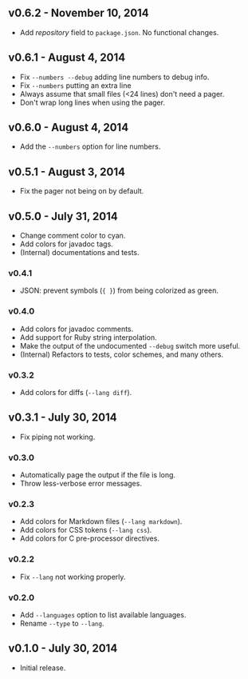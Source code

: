 ## v0.6.2 - November 10, 2014

 * Add *repository* field to `package.json`. No functional changes.

## v0.6.1 - August 4, 2014

 * Fix `--numbers --debug` adding line numbers to debug info.
 * Fix `--numbers` putting an extra line
 * Always assume that small files (<24 lines) don't need a pager.
 * Don't wrap long lines when using the pager.

## v0.6.0 - August 4, 2014

 * Add the `--numbers` option for line numbers.

## v0.5.1 - August 3, 2014

 * Fix the pager not being on by default.

## v0.5.0 - July 31, 2014

 * Change comment color to cyan.
 * Add colors for javadoc tags.
 * (Internal) documentations and tests.

### v0.4.1

 * JSON: prevent symbols (`{ }`) from being colorized as green.

### v0.4.0

 * Add colors for javadoc comments.
 * Add support for Ruby string interpolation.
 * Make the output of the undocumented `--debug` switch more useful.
 * (Internal) Refactors to tests, color schemes, and many others.

### v0.3.2

 * Add colors for diffs (`--lang diff`).

## v0.3.1 - July 30, 2014

 * Fix piping not working.

### v0.3.0

 * Automatically page the output if the file is long.
 * Throw less-verbose error messages.

### v0.2.3

 * Add colors for Markdown files (`--lang markdown`).
 * Add colors for CSS tokens (`--lang css`).
 * Add colors for C pre-processor directives.

### v0.2.2

 * Fix `--lang` not working properly.

### v0.2.0

 * Add `--languages` option to list available languages.
 * Rename `--type` to `--lang`.

## v0.1.0 - July 30, 2014

 * Initial release.
